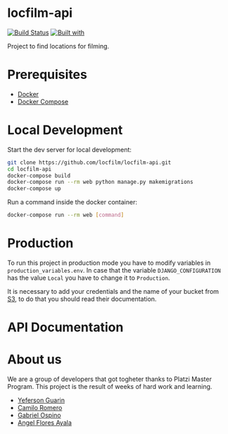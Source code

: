 # locfilm-api

[![Build Status](https://travis-ci.org/Locfilm/locfilm-api.svg?branch=master)](https://travis-ci.org/Locfilm/locfilm-api)
[![Built with](https://img.shields.io/badge/Built_with-Cookiecutter_Django_Rest-F7B633.svg)](https://github.com/agconti/cookiecutter-django-rest)

Project to find locations for filming.

# Prerequisites

- [Docker](https://docs.docker.com/get-docker/)  
- [Docker Compose](https://docs.docker.com/compose/install/)  

# Local Development

Start the dev server for local development:
```bash
git clone https://github.com/locfilm/locfilm-api.git
cd locfilm-api
docker-compose build
docker-compose run --rm web python manage.py makemigrations
docker-compose up
```

Run a command inside the docker container:

```bash
docker-compose run --rm web [command]
```

# Production
To run this project in production mode you have to modify variables in `production_variables.env`. In case that the variable
`DJANGO_CONFIGURATION` has the value `Local` you have to change it to `Production`.

It is necessary to add your credentials and the name of your bucket from [S3](https://aws.amazon.com/s3/?nc1=h_ls), to do that you should read their documentation.

# API Documentation



# About us
We are a group of developers that got togheter thanks to Platzi Master Program. This project is the result of weeks of hard work and learning. 

- [Yeferson Guarin]()
- [Camilo Romero]()
- [Gabriel Ospino]()
- [Angel Flores Ayala]()


#

